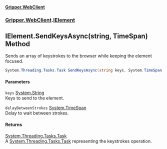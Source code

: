 #### [Gripper.WebClient](index 'index')
### [Gripper.WebClient](Gripper_WebClient 'Gripper.WebClient').[IElement](Gripper_WebClient_IElement 'Gripper.WebClient.IElement')
## IElement.SendKeysAsync(string, TimeSpan) Method
Sends an array of keystrokes to the browser while keeping the element focused.  
```csharp
System.Threading.Tasks.Task SendKeysAsync(string keys, System.TimeSpan delayBetweenStrokes);
```
#### Parameters
<a name='Gripper_WebClient_IElement_SendKeysAsync(string_System_TimeSpan)_keys'></a>
`keys` [System.String](https://docs.microsoft.com/en-us/dotnet/api/System.String 'System.String')  
Keys to send to the element.
  
<a name='Gripper_WebClient_IElement_SendKeysAsync(string_System_TimeSpan)_delayBetweenStrokes'></a>
`delayBetweenStrokes` [System.TimeSpan](https://docs.microsoft.com/en-us/dotnet/api/System.TimeSpan 'System.TimeSpan')  
Delay to wait between strokes.
  
#### Returns
[System.Threading.Tasks.Task](https://docs.microsoft.com/en-us/dotnet/api/System.Threading.Tasks.Task 'System.Threading.Tasks.Task')  
A [System.Threading.Tasks.Task](https://docs.microsoft.com/en-us/dotnet/api/System.Threading.Tasks.Task 'System.Threading.Tasks.Task') representing the keystrokes operation.
